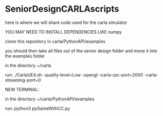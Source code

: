 # SeniorDesignCARLAscripts
here is where we will share code used for the carla simulator 

YOU MAY NEED TO INSTALL DEPENDENCIES LIKE numpy

clone this repository in carla/PythonAPI/examples


you should then take all files out of the senior design folder and move it into the examples folder

in the directory  ~/carla 

run: ./CarlaUE4.sh -quality-level=Low -opengl -carla-rpc-port=2000 -carla-streaming-port=0 

NEW TERMINAL:

 in the directory ~/carla/PythonAPI/examples 
 
 run: python3 pyGameWithCC.py




